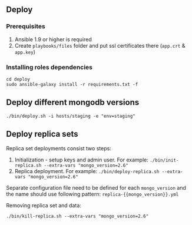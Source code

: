 ## Deploy

### Prerequisites

1. Ansible 1.9 or higher is required
2. Create `playbooks/files` folder and put ssl certificates there (`app.crt` & `app.key`)

### Installing roles dependencies

```
cd deploy
sudo ansible-galaxy install -r requirements.txt -f
```

## Deploy different mongodb versions

```
./bin/deploy.sh -i hosts/staging -e "env=staging"
```

## Deploy replica sets

Replica set deployments consist two steps:

1. Initialization - setup keys and admin user. For example: ```./bin/init-replica.sh --extra-vars "mongo_version=2.6"```
2. Replica deployment. For example: ```./bin/deploy-replica.sh --extra-vars "mongo_version=2.6"```

Separate configuration file need to be defined for each `mongo_version` and the name should use following
pattern: ```replica-{{mongo_version}}.yml```


Removing replica set and data:

```
./bin/kill-replica.sh --extra-vars "mongo_version=2.6"
```
